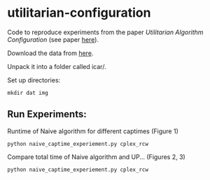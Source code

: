 # utilitarian-configuration

Code to reproduce experiments from the paper *Utilitarian Algorithm Configuration* (see paper [here](https://www.cs.ubc.ca/~drgraham/datasets.html)).

Download the data from [here](https://www.cs.ubc.ca/~drgraham/datasets.html).

Unpack it into a folder called icar/.

Set up directories: 
```
mkdir dat img
```

## Run Experiments: 

Runtime of Naive algorithm for different captimes (Figure 1)
```
python naive_captime_experiement.py cplex_rcw
```


Compare total time of Naive algorithm and UP... (Figures 2, 3)
```
python naive_captime_experiement.py cplex_rcw
```
